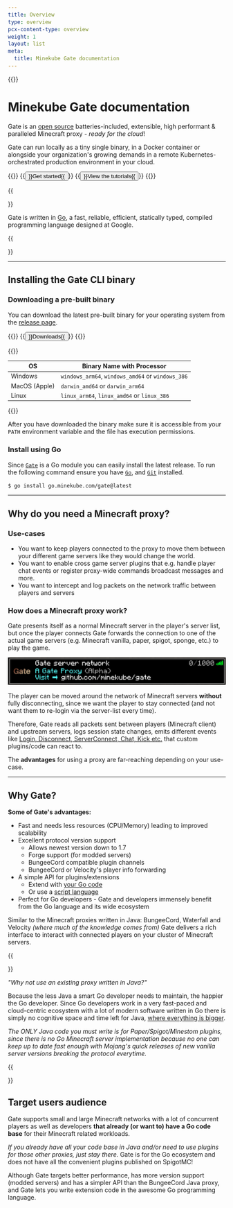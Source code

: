 ```yaml
---
title: Overview
type: overview
pcx-content-type: overview
weight: 1
layout: list
meta:
  title: Minekube Gate documentation
---
```


{{<content-column>}}

# Minekube Gate documentation

Gate is an [open source](https://github.com/minekube/gate) batteries-included,
extensible, high performant & paralleled Minecraft proxy - _ready for the cloud_!

Gate can run locally as a tiny single binary, in a Docker container or
alongside your organization's growing demands in a remote Kubernetes-orchestrated
production environment in your cloud.



{{<button-group>}}
  {{<button type="primary" href="/gate/get-started/guide">}}Get started{{</button>}}
  {{<button type="secondary" href="/gate/tutorials">}}View the tutorials{{</button>}}
{{</button-group>}}

{{<Aside type="note" header="Developers Note">}}

Gate is written in [Go](https://go.dev/),
a fast, reliable, efficient, statically typed, compiled programming language designed at Google.

{{</Aside>}}

***

## Installing the Gate CLI binary

### Downloading a pre-built binary

You can download the latest pre-built binary for your operating system from the [release page](https://github.com/minekube/gate/releases).

{{<button-group>}}
{{<button type="primary" href="https://github.com/minekube/gate/releases">}}Downloads{{</button>}}
{{</button-group>}}

{{<table-wrap>}}

| OS            | Binary Name with Processor                        |
|---------------|---------------------------------------------------|
| Windows       | `windows_arm64`, `windows_amd64` or `windows_386` |
| MacOS (Apple) | `darwin_amd64` or `darwin_arm64`                  |
| Linux         | `linux_arm64`, `linux_amd64` or `linux_386`       |

{{</table-wrap>}}

After you have downloaded the binary make sure it is accessible from your `PATH` environment variable
and the file has execution permissions.

### Install using Go

Since [`Gate`](https://github.com/minekube/gate) is a Go module you can easily install the latest release.
To run the following command ensure you have [`Go`](https://go.dev/doc/install), and [`Git`](https://www.atlassian.com/git/tutorials/install-git) installed.

```sh
$ go install go.minekube.com/gate@latest
```

***

## Why do you need a Minecraft proxy?

### Use-cases

* You want to keep players connected to the proxy to move them between your different game servers like they would change the world.
* You want to enable cross game server plugins that e.g. handle player chat events or register proxy-wide commands
  broadcast messages and more.
* You want to intercept and log packets on the network traffic between players and servers

### How does a Minecraft proxy work?

Gate presents itself as a normal Minecraft server in the player's server list,
but once the player connects Gate forwards the connection to one of the actual
game servers (e.g. Minecraft vanilla, paper, spigot, sponge, etc.) to play the game.

![server list ping](media/server-list.png)

The player can be moved around the network of Minecraft servers **without**
fully disconnecting, since we want the player to stay connected (and not want
them to re-login via the server-list every time).

Therefore, Gate reads all packets sent between players (Minecraft client) and
upstream servers, logs session state changes, emits different events like
[Login, Disconnect, ServerConnect, Chat, Kick etc.](https://github.com/minekube/gate/blob/master/pkg/proxy/events.go)
that custom plugins/code can react to.

The **advantages** for using a proxy are far-reaching depending on your use-case.

***

## Why Gate?

**Some of Gate's advantages:**

- Fast and needs less resources (CPU/Memory) leading to improved scalability
- Excellent protocol version support
  - Allows newest version down to 1.7
  - Forge support (for modded servers)
  - BungeeCord compatible plugin channels
  - BungeeCord or Velocity's player info forwarding
- A simple API for plugins/extensions
  - Extend with [your Go code](https://github.com/minekube/gate/tree/master/examples/extend/simple-proxy)
  - Or use a [script language](https://github.com/minekube/gate/issues/9)
- Perfect for Go developers - Gate and developers immensely benefit from the Go language and its wide ecosystem

Similar to the Minecraft proxies written in Java: BungeeCord, Waterfall and Velocity
_(where much of the knowledge comes from)_
Gate delivers a rich interface to interact with connected players
on your cluster of Minecraft servers.

{{<Aside type="note" header="Before you may ask:">}}

_"Why not use an existing proxy written in Java?"_

Because the less Java a smart Go developer needs to maintain, the happier the Go developer.
Since Go developers work in a very fast-paced and cloud-centric ecosystem with a lot of modern
software written in Go there is simply no cognitive space and time left for Java, [where
everything is bigger](https://youtu.be/PAAkCSZUG1c?t=317).

_The ONLY Java code you must write is for Paper/Spigot/Minestom plugins,
since there is no Go Minecraft server implementation because
no one can keep up to date fast enough with Mojang's quick releases
of new vanilla server versions breaking the protocol everytime._

{{</Aside>}}

## Target users audience
Gate supports small and large Minecraft networks with a lot of concurrent players
as well as developers **that already (or want to) have a Go code base**
for their Minecraft related workloads.

_If you already have all your code base in Java and/or need to
use plugins for those other proxies, just stay there._
Gate is for the Go ecosystem and does not have all the convenient
plugins published on SpigotMC!

Although Gate targets better performance, has more version support
(modded servers) and has a simpler API than the BungeeCord Java proxy,
and Gate lets you write extension code in the awesome Go programming language.
